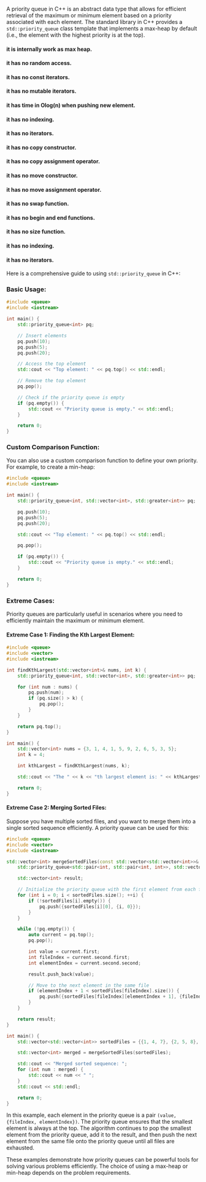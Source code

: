A priority queue in C++ is an abstract data type that allows for efficient retrieval of the maximum or minimum element based on a priority associated with each element. The standard library in C++ provides a `std::priority_queue` class template that implements a max-heap by default (i.e., the element with the highest priority is at the top).

#### it is internally work as max heap.

#### it has no random access.

#### it has no const iterators.

#### it has no mutable iterators.

#### it has time in Olog(n) when pushing new element.

#### it has no indexing.

#### it has no iterators.

#### it has no copy constructor.

#### it has no copy assignment operator.

#### it has no move constructor.

#### it has no move assignment operator.

#### it has no swap function.

#### it has no begin and end functions.

#### it has no size function.

#### it has no indexing.

#### it has no iterators.

Here is a comprehensive guide to using `std::priority_queue` in C++:

### Basic Usage:

```cpp
#include <queue>
#include <iostream>

int main() {
    std::priority_queue<int> pq;

    // Insert elements
    pq.push(10);
    pq.push(5);
    pq.push(20);

    // Access the top element
    std::cout << "Top element: " << pq.top() << std::endl;

    // Remove the top element
    pq.pop();

    // Check if the priority queue is empty
    if (pq.empty()) {
        std::cout << "Priority queue is empty." << std::endl;
    }

    return 0;
}
```

### Custom Comparison Function:

You can also use a custom comparison function to define your own priority. For example, to create a min-heap:

```cpp
#include <queue>
#include <iostream>

int main() {
    std::priority_queue<int, std::vector<int>, std::greater<int>> pq;

    pq.push(10);
    pq.push(5);
    pq.push(20);

    std::cout << "Top element: " << pq.top() << std::endl;

    pq.pop();

    if (pq.empty()) {
        std::cout << "Priority queue is empty." << std::endl;
    }

    return 0;
}
```

### Extreme Cases:

Priority queues are particularly useful in scenarios where you need to efficiently maintain the maximum or minimum element.

#### Extreme Case 1: Finding the Kth Largest Element:

```cpp
#include <queue>
#include <vector>
#include <iostream>

int findKthLargest(std::vector<int>& nums, int k) {
    std::priority_queue<int, std::vector<int>, std::greater<int>> pq;

    for (int num : nums) {
        pq.push(num);
        if (pq.size() > k) {
            pq.pop();
        }
    }

    return pq.top();
}

int main() {
    std::vector<int> nums = {3, 1, 4, 1, 5, 9, 2, 6, 5, 3, 5};
    int k = 4;

    int kthLargest = findKthLargest(nums, k);

    std::cout << "The " << k << "th largest element is: " << kthLargest << std::endl;

    return 0;
}
```

#### Extreme Case 2: Merging Sorted Files:

Suppose you have multiple sorted files, and you want to merge them into a single sorted sequence efficiently. A priority queue can be used for this:

```cpp
#include <queue>
#include <vector>
#include <iostream>

std::vector<int> mergeSortedFiles(const std::vector<std::vector<int>>& sortedFiles) {
    std::priority_queue<std::pair<int, std::pair<int, int>>, std::vector<std::pair<int, std::pair<int, int>>>, std::greater<std::pair<int, std::pair<int, int>>>> pq;

    std::vector<int> result;

    // Initialize the priority queue with the first element from each file
    for (int i = 0; i < sortedFiles.size(); ++i) {
        if (!sortedFiles[i].empty()) {
            pq.push({sortedFiles[i][0], {i, 0}});
        }
    }

    while (!pq.empty()) {
        auto current = pq.top();
        pq.pop();

        int value = current.first;
        int fileIndex = current.second.first;
        int elementIndex = current.second.second;

        result.push_back(value);

        // Move to the next element in the same file
        if (elementIndex + 1 < sortedFiles[fileIndex].size()) {
            pq.push({sortedFiles[fileIndex][elementIndex + 1], {fileIndex, elementIndex + 1}});
        }
    }

    return result;
}

int main() {
    std::vector<std::vector<int>> sortedFiles = {{1, 4, 7}, {2, 5, 8}, {3, 6, 9}};

    std::vector<int> merged = mergeSortedFiles(sortedFiles);

    std::cout << "Merged sorted sequence: ";
    for (int num : merged) {
        std::cout << num << " ";
    }
    std::cout << std::endl;

    return 0;
}
```

In this example, each element in the priority queue is a pair `(value, {fileIndex, elementIndex})`. The priority queue ensures that the smallest element is always at the top. The algorithm continues to pop the smallest element from the priority queue, add it to the result, and then push the next element from the same file onto the priority queue until all files are exhausted.

These examples demonstrate how priority queues can be powerful tools for solving various problems efficiently. The choice of using a max-heap or min-heap depends on the problem requirements.